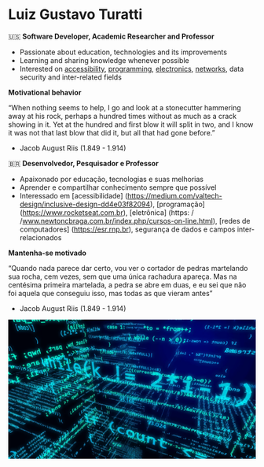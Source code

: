 # Luiz Gustavo Turatti

🇺🇸 **Software Developer, Academic Researcher and Professor**

* Passionate about education, technologies and its improvements
* Learning and sharing knowledge whenever possible
* Interested on [accessibility](https://medium.com/valtech-design/inclusive-design-dd4e03f82094), [programming](https://www.rocketseat.com.br), [electronics](https://www.newtoncbraga.com.br/index.php/cursos-on-line.html), [networks](https://esr.rnp.br), data security and inter-related fields

**Motivational behavior**

“When nothing seems to help, I go and look at a stonecutter hammering away at his rock, perhaps a hundred times without as much as a crack showing in it. Yet at the hundred and first blow it will split in two, and I know it was not that last blow that did it, but all that had gone before.”
- Jacob August Riis (1.849 - 1.914)

🇧🇷 **Desenvolvedor, Pesquisador e Professor**

* Apaixonado por educação, tecnologias e suas melhorias
* Aprender e compartilhar conhecimento sempre que possível
* Interessado em [acessibilidade] (https://medium.com/valtech-design/inclusive-design-dd4e03f82094), [programação] (https://www.rocketseat.com.br), [eletrônica] (https: / /www.newtoncbraga.com.br/index.php/cursos-on-line.html), [redes de computadores] (https://esr.rnp.br), segurança de dados e campos inter-relacionados

**Mantenha-se motivado**

“Quando nada parece dar certo, vou ver o cortador de pedras martelando sua rocha, cem vezes, sem que uma única rachadura apareça. Mas na centésima primeira martelada, a pedra se abre em duas, e eu sei que não foi aquela que conseguiu isso, mas todas as que vieram antes”
- Jacob August Riis (1.849 - 1.914)

![Background image with a lot of words related to programing creating a three dimensional spatial effect](/background.png)

<!--
### Hi there 👋

**lgturatti/lgturatti** is a ✨ _special_ ✨ repository because its `README.md` (this file) appears on your GitHub profile.

Here are some ideas to get you started:

- 🔭 I’m currently working on ...
- 🌱 I’m currently learning ...
- 👯 I’m looking to collaborate on ...
- 🤔 I’m looking for help with ...
- 💬 Ask me about ...
- 📫 How to reach me: ...
- 😄 Pronouns: ...
- ⚡ Fun fact: ...
-->
